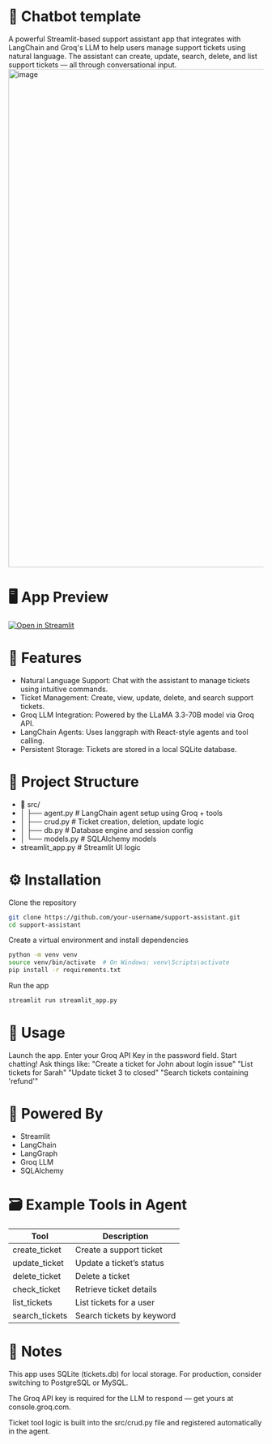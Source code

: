 # 💬 Chatbot template

A powerful Streamlit-based support assistant app that integrates with LangChain and Groq's LLM to help users manage support tickets using natural language. The assistant can create, update, search, delete, and list support tickets — all through conversational input.
<img width="1895" height="985" alt="image" src="https://github.com/user-attachments/assets/bb43319b-4cf2-4b98-a750-13964b2dafbe" />

# 🖥️ App Preview
[![Open in Streamlit](https://static.streamlit.io/badges/streamlit_badge_black_white.svg)](https://support-assistant-zny4zdtganfq7nf4ukar9u.streamlit.app/)

# 🚀 Features
  - Natural Language Support: Chat with the assistant to manage tickets using intuitive commands.
  - Ticket Management: Create, view, update, delete, and search support tickets.  
  - Groq LLM Integration: Powered by the LLaMA 3.3-70B model via Groq API. 
  - LangChain Agents: Uses langgraph with React-style agents and tool calling.
  - Persistent Storage: Tickets are stored in a local SQLite database.

# 🧩 Project Structure

- 📁 src/
- │ ├── agent.py # LangChain agent setup using Groq + tools
- │ ├── crud.py # Ticket creation, deletion, update logic
- │ ├── db.py # Database engine and session config
- │ └── models.py # SQLAlchemy models
- streamlit_app.py # Streamlit UI logic

# ⚙️ Installation

Clone the repository
  ```bash
  git clone https://github.com/your-username/support-assistant.git
  cd support-assistant
  ```
Create a virtual environment and install dependencies
  ```bash
  python -m venv venv
  source venv/bin/activate  # On Windows: venv\Scripts\activate
  pip install -r requirements.txt
  ```
Run the app
```bash
streamlit run streamlit_app.py
```

# 🔑 Usage

  Launch the app.
  Enter your Groq API Key in the password field.
  Start chatting! Ask things like:
  "Create a ticket for John about login issue"
  "List tickets for Sarah"
  "Update ticket 3 to closed"
  "Search tickets containing 'refund'"


# 🧠 Powered By
  - Streamlit
  - LangChain
  - LangGraph
  - Groq LLM
  - SQLAlchemy

# 🗃️ Example Tools in Agent

| Tool               | Description                  |
|--------------------|------------------------------|
| create_ticket      | Create a support ticket       |
| update_ticket      | Update a ticket’s status      |
| delete_ticket      | Delete a ticket               |
| check_ticket       | Retrieve ticket details       |
| list_tickets       | List tickets for a user       |
| search_tickets     | Search tickets by keyword     |

# 📌 Notes
This app uses SQLite (tickets.db) for local storage. For production, consider switching to PostgreSQL or MySQL.

The Groq API key is required for the LLM to respond — get yours at console.groq.com.

Ticket tool logic is built into the src/crud.py file and registered automatically in the agent.
